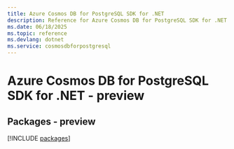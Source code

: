 ```yaml
---
title: Azure Cosmos DB for PostgreSQL SDK for .NET
description: Reference for Azure Cosmos DB for PostgreSQL SDK for .NET
ms.date: 06/18/2025
ms.topic: reference
ms.devlang: dotnet
ms.service: cosmosdbforpostgresql
---
```

# Azure Cosmos DB for PostgreSQL SDK for .NET - preview
## Packages - preview
[!INCLUDE [packages](cosmos-db-for-postgresql-index.md)]